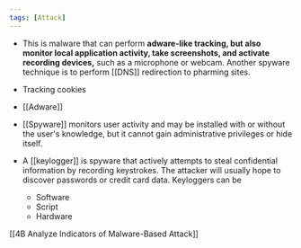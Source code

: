 ```yaml
---
tags: [Attack]
---
```


-  This is malware that can perform **adware-like tracking, but also monitor local application activity, take screenshots, and activate recording devices,** such as a microphone or webcam. Another spyware technique is to perform [[DNS]] redirection to pharming sites.

- Tracking cookies
- [[Adware]]
- [[Spyware]] monitors user activity and may be installed with or without the user's knowledge, but it cannot gain administrative privileges or hide itself.
- A [[keylogger]] is spyware that actively attempts to steal confidential information by recording keystrokes. The attacker will usually hope to discover passwords or credit card data. Keyloggers can be
	- Software
	- Script
	- Hardware




[[4B  Analyze Indicators of Malware-Based Attack]]